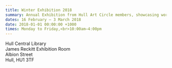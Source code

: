 ```yaml
---
title: Winter Exhibition 2018
summary: Annual Exhibition from Hull Art Circle members, showcasing work from members in a wide range of styles and materials.
dates: 16 February — 3 March 2018
date: 2018-01-01 00:00:00 +1000
times: Monday to Friday,<br>10:00am—4:00pm
---
```


Hull Central Library<br>
James Reckitt Exhibition Room<br>
Albion Street<br>
Hull, HU1 3TF
